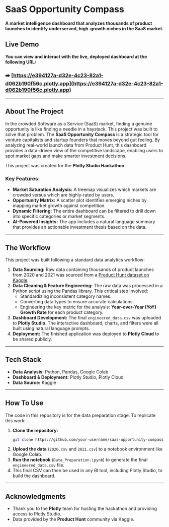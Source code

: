
# SaaS Opportunity Compass 

[](https://www.python.org/) [](https://pandas.pydata.org/) [](https://plotly.com/studio/) [](https://opensource.org/licenses/MIT)

**A market intelligence dashboard that analyzes thousands of product launches to identify underserved, high-growth niches in the SaaS market.**



##  Live Demo 

**You can view and interact with the live, deployed dashboard at the following URL:**

### ➡️ **[https://e394127a-d32e-4c23-82a1-d062b190f56c.plotly.app](https://e394127a-d32e-4c23-82a1-d062b190f56c.plotly.app)**


-----

## About The Project

In the crowded Software as a Service (SaaS) market, finding a genuine opportunity is like finding a needle in a haystack. This project was built to solve that problem. The **SaaS Opportunity Compass** is a strategic tool for venture capitalists and startup founders that moves beyond gut feeling. By analyzing real-world launch data from Product Hunt, this dashboard provides a data-driven view of the competitive landscape, enabling users to spot market gaps and make smarter investment decisions.

This project was created for the **Plotly Studio Hackathon**.

### Key Features:

  * **Market Saturation Analysis:** A treemap visualizes which markets are crowded versus which are highly-rated by users.
  * **Opportunity Matrix:** A scatter plot identifies emerging niches by mapping market growth against competition.
  * **Dynamic Filtering:** The entire dashboard can be filtered to drill down into specific categories or market segments.
  * **AI-Powered Insights:** The app includes a natural language summary that provides an actionable investment thesis based on the data.

-----

## The Workflow

This project was built following a standard data analytics workflow:

1.  **Data Sourcing:** Raw data containing thousands of product launches from 2020 and 2021 was sourced from a [Product Hunt dataset on Kaggle](https://www.kaggle.com/datasets/undefinenull/product-hunt).
2.  **Data Cleaning & Feature Engineering:** The raw data was processed in a Python script using the Pandas library. This critical step involved:
      * Standardizing inconsistent category names.
      * Converting data types to ensure accurate calculations.
      * Engineering the key metric for the analysis: **Year-over-Year (YoY) Growth Rate** for each product category.
3.  **Dashboard Development:** The final `engineered_data.csv` was uploaded to **Plotly Studio**. The interactive dashboard, charts, and filters were all built using natural language prompts.
4.  **Deployment:** The finished application was deployed to **Plotly Cloud** to be shared publicly.

-----

##  Tech Stack

  * **Data Analysis:** Python, Pandas, Google Colab
  * **Dashboard & Deployment:** Plotly Studio, Plotly Cloud
  * **Data Source:** Kaggle

-----

## How To Use

The code in this repository is for the data preparation stage. To replicate this work:

1.  **Clone the repository:**
    ```sh
    git clone https://github.com/your-username/saas-opportunity-compass.git
    ```
2.  **Upload the data** (`2020.csv` and `2021.csv`) to a notebook environment like Google Colab.
3.  **Run the notebook** (`Data_Preparation.ipynb`) to generate the final `engineered_data.csv` file.
4.  This final CSV can then be used in any BI tool, including Plotly Studio, to build the dashboard.

-----

## Acknowledgments

  * Thank you to the **Plotly** team for hosting the hackathon and providing access to Plotly Studio.
  * Data provided by the **Product Hunt** community via Kaggle.
